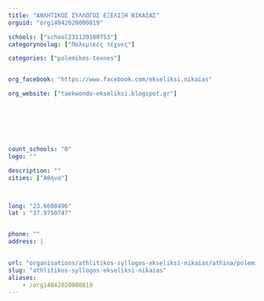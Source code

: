 ```yaml
---
title: "ΑΘΛΗΤΙΚΟΣ ΣΥΛΛΟΓΟΣ ΕΞΕΛΙΞΗ ΝΙΚΑΙΑΣ"
orguid: "org14042020000819"

schools: ["school231120180753"]
categorynoslug: ["Πολεμικές τέχνες"]

categories: ["polemikes-texnes"]


org_facebook: "https://www.facebook.com/ekseliksi.nikaias"

org_website: ["taekwondo-ekseliksi.blogspot.gr"]







count_schools: "0"
logo: ""

description: ""
cities: ["Αθήνα"]



long: "23.6608496"
lat : "37.9750747"


phone: ""
address: |
    

url: "organisations/athlitikos-syllogos-ekseliksi-nikaias/athina/polemikes-texnes"
slug: "athlitikos-syllogos-ekseliksi-nikaias"
aliases:
    - /org14042020000819
---
```



